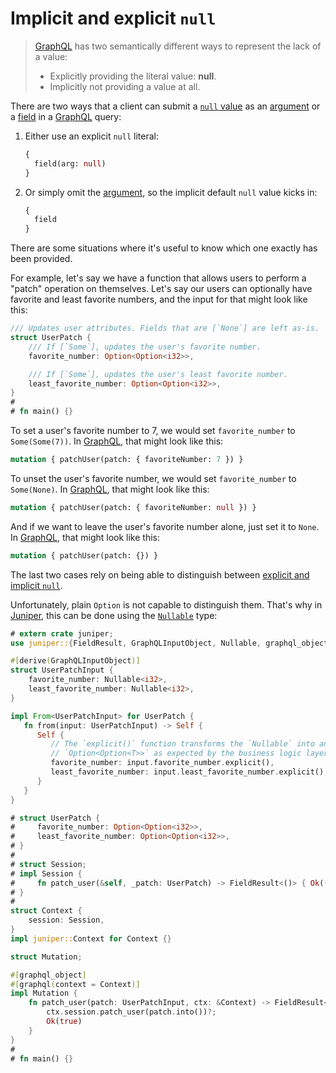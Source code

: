 Implicit and explicit `null`
============================

> [GraphQL] has two semantically different ways to represent the lack of a value:
> - Explicitly providing the literal value: **null**.
> - Implicitly not providing a value at all.

There are two ways that a client can submit a [`null` value][0] as an [argument][5] or a [field][4] in a [GraphQL] query:
1. Either use an explicit `null` literal:
   ```graphql
   {
     field(arg: null)
   }
   ```
2. Or simply omit the [argument][5], so the implicit default `null` value kicks in:
   ```graphql
   {
     field
   }
   ```

There are some situations where it's useful to know which one exactly has been provided.

For example, let's say we have a function that allows users to perform a "patch" operation on themselves. Let's say our users can optionally have favorite and least favorite numbers, and the input for that might look like this:
```rust
/// Updates user attributes. Fields that are [`None`] are left as-is.
struct UserPatch {
    /// If [`Some`], updates the user's favorite number.
    favorite_number: Option<Option<i32>>,

    /// If [`Some`], updates the user's least favorite number.
    least_favorite_number: Option<Option<i32>>,
}
#
# fn main() {}
```

To set a user's favorite number to 7, we would set `favorite_number` to `Some(Some(7))`. In [GraphQL], that might look like this:
```graphql
mutation { patchUser(patch: { favoriteNumber: 7 }) }
```

To unset the user's favorite number, we would set `favorite_number` to `Some(None)`. In [GraphQL], that might look like this:
```graphql
mutation { patchUser(patch: { favoriteNumber: null }) }
```

And if we want to leave the user's favorite number alone, just set it to `None`. In [GraphQL], that might look like this:
```graphql
mutation { patchUser(patch: {}) }
```

The last two cases rely on being able to distinguish between [explicit and implicit `null`][1].

Unfortunately, plain `Option` is not capable to distinguish them. That's why in [Juniper], this can be done using the [`Nullable`] type:
```rust
# extern crate juniper;
use juniper::{FieldResult, GraphQLInputObject, Nullable, graphql_object};

#[derive(GraphQLInputObject)]
struct UserPatchInput {
    favorite_number: Nullable<i32>,
    least_favorite_number: Nullable<i32>,
}

impl From<UserPatchInput> for UserPatch {
   fn from(input: UserPatchInput) -> Self {
      Self {
         // The `explicit()` function transforms the `Nullable` into an
         // `Option<Option<T>>` as expected by the business logic layer.
         favorite_number: input.favorite_number.explicit(),
         least_favorite_number: input.least_favorite_number.explicit(),
      }
   }
}

# struct UserPatch {
#     favorite_number: Option<Option<i32>>,
#     least_favorite_number: Option<Option<i32>>,
# }
#
# struct Session;
# impl Session {
#     fn patch_user(&self, _patch: UserPatch) -> FieldResult<()> { Ok(()) }
# }
#
struct Context {
    session: Session,
}
impl juniper::Context for Context {}

struct Mutation;

#[graphql_object]
#[graphql(context = Context)]
impl Mutation {
    fn patch_user(patch: UserPatchInput, ctx: &Context) -> FieldResult<bool> {
        ctx.session.patch_user(patch.into())?;
        Ok(true)
    }
}
#
# fn main() {}
```




[`Nullable`]: https://docs.rs/juniper/0.16.1/juniper/enum.Nullable.html
[GraphQL]: https://graphql.org
[Juniper]: https://docs.rs/juniper
[Rust]: https://www.rust-lang.org

[0]: https://spec.graphql.org/October2021#sec-Null-Value
[1]: https://spec.graphql.org/October2021#sel-EAFdRDHAAEJDAoBxzT
[4]: https://spec.graphql.org/October2021#sec-Language.Fields
[5]: https://spec.graphql.org/October2021#sec-Language.Arguments
